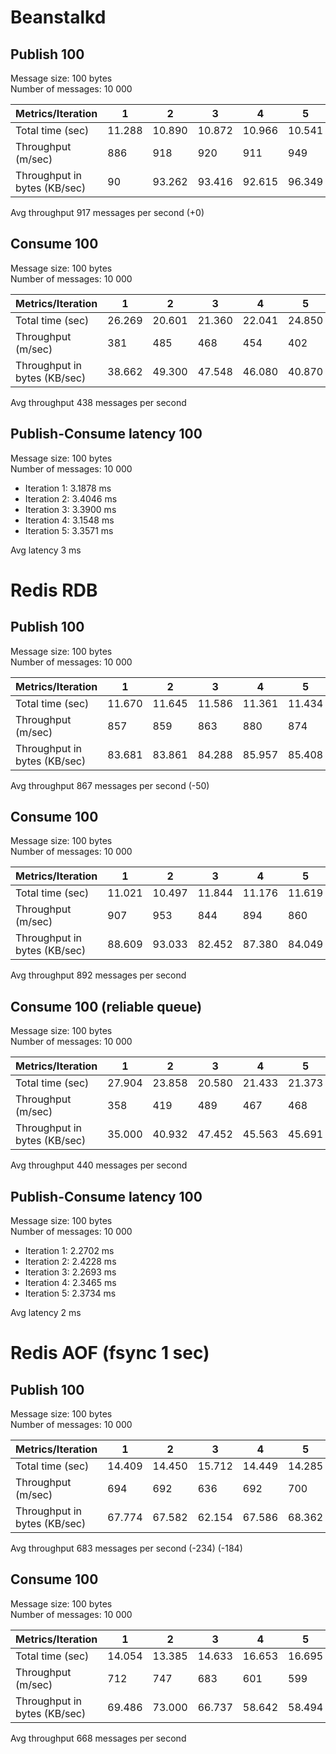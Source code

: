 # Beanstalkd 

## Publish 100
Message size: 100 bytes <br/>
Number of messages: 10 000

| Metrics/Iteration            | 1      | 2      | 3      | 4      | 5      |
|------------------------------|--------|--------|--------|--------|--------|
| Total time (sec)             | 11.288 | 10.890 | 10.872 | 10.966 | 10.541 |
| Throughput (m/sec)           | 886    | 918    | 920    | 911    | 949    |
| Throughput in bytes (KB/sec) | 90     | 93.262 | 93.416 | 92.615 | 96.349 |

Avg throughput 917 messages per second (+0)

## Consume 100
Message size: 100 bytes <br/>
Number of messages: 10 000

| Metrics/Iteration            | 1      | 2      | 3      | 4      | 5      |
|------------------------------|--------|--------|--------|--------|--------|
| Total time (sec)             | 26.269 | 20.601 | 21.360 | 22.041 | 24.850 |
| Throughput (m/sec)           | 381    | 485    | 468    | 454    | 402    |
| Throughput in bytes (KB/sec) | 38.662 | 49.300 | 47.548 | 46.080 | 40.870 |

Avg throughput 438 messages per second


## Publish-Consume latency 100
Message size: 100 bytes <br/>
Number of messages: 10 000

* Iteration 1: 3.1878 ms
* Iteration 2: 3.4046 ms
* Iteration 3: 3.3900 ms
* Iteration 4: 3.1548 ms
* Iteration 5: 3.3571 ms

Avg latency 3 ms


# Redis RDB

## Publish 100
Message size: 100 bytes <br/>
Number of messages: 10 000

| Metrics/Iteration            | 1      | 2      | 3      | 4      | 5      |
|------------------------------|--------|--------|--------|--------|--------|
| Total time (sec)             | 11.670 | 11.645 | 11.586 | 11.361 | 11.434 |
| Throughput (m/sec)           | 857    | 859    | 863    | 880    | 874    |
| Throughput in bytes (KB/sec) | 83.681 | 83.861 | 84.288 | 85.957 | 85.408 |

Avg throughput 867 messages per second (-50)

## Consume 100
Message size: 100 bytes <br/>
Number of messages: 10 000

| Metrics/Iteration            | 1      | 2      | 3      | 4      | 5      |
|------------------------------|--------|--------|--------|--------|--------|
| Total time (sec)             | 11.021 | 10.497 | 11.844 | 11.176 | 11.619 |
| Throughput (m/sec)           | 907    | 953    | 844    | 894    | 860    |
| Throughput in bytes (KB/sec) | 88.609 | 93.033 | 82.452 | 87.380 | 84.049 |

Avg throughput 892 messages per second

## Consume 100 (reliable queue)
Message size: 100 bytes <br/>
Number of messages: 10 000

| Metrics/Iteration            | 1      | 2      | 3      | 4      | 5      |
|------------------------------|--------|--------|--------|--------|--------|
| Total time (sec)             | 27.904 | 23.858 | 20.580 | 21.433 | 21.373 |
| Throughput (m/sec)           | 358    | 419    | 489    | 467    | 468    |
| Throughput in bytes (KB/sec) | 35.000 | 40.932 | 47.452 | 45.563 | 45.691 |

Avg throughput 440 messages per second


## Publish-Consume latency 100
Message size: 100 bytes <br/>
Number of messages: 10 000

* Iteration 1: 2.2702 ms
* Iteration 2: 2.4228 ms
* Iteration 3: 2.2693 ms
* Iteration 4: 2.3465 ms
* Iteration 5: 2.3734 ms

Avg latency 2 ms

# Redis AOF (fsync 1 sec)

## Publish 100
Message size: 100 bytes <br/>
Number of messages: 10 000

| Metrics/Iteration            | 1      | 2      | 3      | 4      | 5      |
|------------------------------|--------|--------|--------|--------|--------|
| Total time (sec)             | 14.409 | 14.450 | 15.712 | 14.449 | 14.285 |
| Throughput (m/sec)           | 694    | 692    | 636    | 692    | 700    |
| Throughput in bytes (KB/sec) | 67.774 | 67.582 | 62.154 | 67.586 | 68.362 |

Avg throughput 683 messages per second (-234) (-184)


## Consume 100
Message size: 100 bytes <br/>
Number of messages: 10 000

| Metrics/Iteration            | 1      | 2      | 3      | 4      | 5      |
|------------------------------|--------|--------|--------|--------|--------|
| Total time (sec)             | 14.054 | 13.385 | 14.633 | 16.653 | 16.695 |
| Throughput (m/sec)           | 712    | 747    | 683    | 601    | 599    |
| Throughput in bytes (KB/sec) | 69.486 | 73.000 | 66.737 | 58.642 | 58.494 |

Avg throughput 668 messages per second

